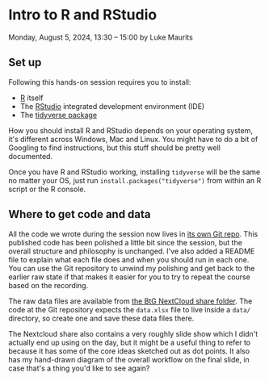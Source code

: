 # Intro to R and RStudio
Monday, August 5, 2024, 13:30 – 15:00 by Luke Maurits

## Set up

Following this hands-on session requires you to install:

* [R](https://cran.rstudio.com/) itself
* The [RStudio](https://posit.co/download/rstudio-desktop/) integrated development environment (IDE)
* The [tidyverse package](https://www.tidyverse.org/)

How you should install R and RStudio depends on your operating system, it's different across Windows, Mac and Linux.  You might have to do a bit of Googling to find instructions, but this stuff should be pretty well documented.

Once you have R and RStudio working, installing `tidyverse` will be the same no matter your OS, just run `install.packages("tidyverse")` from within an R script or the R console.

## Where to get code and data

All the code we wrote during the session now lives in
[its own Git repo](https://github.com/lmaurits/btg_2024_r_hands_on).  This published code has been polished a little bit since the session, but the overall structure and philosophy is unchanged.  I've also added a README file to explain what each file does and when you should run in each one.  You can use the Git repository to unwind my polishing and get back to the earlier raw state if that makes it easier for you to try to repeat the course based on the recording.

The raw data files are available from [the BtG NextCloud share folder](https://share.eva.mpg.de/index.php/s/gRRHDB6jGSHTytd).  The code at the Git repository expects the `data.xlsx` file to live inside a `data/` directory, so create one and save these data files there.

The Nextcloud share also contains a very roughly slide show which I didn't actually end up using on the day, but it might be a useful thing to refer to because it has some of the core ideas sketched out as dot points.  It also has my hand-drawn diagram of the overall workflow on the final slide, in case that's a thing you'd like to see again?
